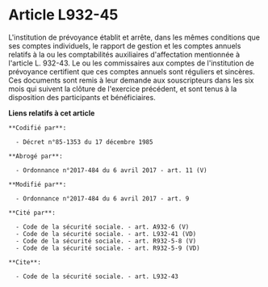 # Article L932-45

L'institution de prévoyance établit et arrête, dans les mêmes conditions que ses comptes individuels, le rapport de gestion
et les comptes annuels relatifs à la ou les comptabilités auxiliaires d'affectation mentionnée à l'article L. 932-43. Le ou
les commissaires aux comptes de l'institution de prévoyance certifient que ces comptes annuels sont réguliers et sincères.
Ces documents sont remis à leur demande aux souscripteurs dans les six mois qui suivent la clôture de l'exercice précédent,
et sont tenus à la disposition des participants et bénéficiaires.

**Liens relatifs à cet article**

	**Codifié par**:

	  - Décret n°85-1353 du 17 décembre 1985

	**Abrogé par**:

	  - Ordonnance n°2017-484 du 6 avril 2017 - art. 11 (V)

	**Modifié par**:

	  - Ordonnance n°2017-484 du 6 avril 2017 - art. 9

	**Cité par**:

	  - Code de la sécurité sociale. - art. A932-6 (V)
	  - Code de la sécurité sociale. - art. L932-41 (VD)
	  - Code de la sécurité sociale. - art. R932-5-8 (V)
	  - Code de la sécurité sociale. - art. R932-5-9 (VD)

	**Cite**:

	  - Code de la sécurité sociale. - art. L932-43

